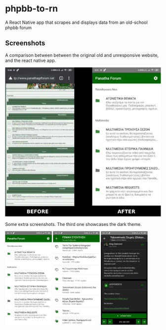 # phpbb-to-rn

A React Native app that scrapes and displays data from an old-school phpbb forum

## Screenshots

A comparison between between the original old and unresponsive website, and the react native app.

![](./.github/readme/comparison.webp)

Some extra screenshots. The third one showcases the dark theme.

<img src="./.github/readme/screen1.jpg" width="30%">
<img src="./.github/readme/screen2.jpg" width="30%">
<img src="./.github/readme/screen3-dark.jpg" width="30%">
